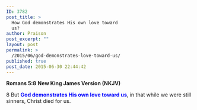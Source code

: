 ```yaml
---
ID: 3782
post_title: >
  How God demonstrates His own love toward
  us?
author: Praison
post_excerpt: ""
layout: post
permalink: >
  /2015/06/god-demonstrates-love-toward-us/
published: true
post_date: 2015-06-30 22:44:42
---
```

<strong>Romans 5:8</strong>
<strong> New King James Version (NKJV)</strong>

8 But <span style="color: #0000ff;"><strong>God demonstrates His own love toward us</strong></span>, in that while we were still sinners, Christ died for us.